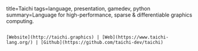 title=Taichi
tags=language, presentation, gamedev, python
summary=Language for high-performance, sparse & differentiable graphics computing.
~~~~~~

[Website](http://taichi.graphics) | [Web](https://www.taichi-lang.org/) | [Github](https://github.com/taichi-dev/taichi)
